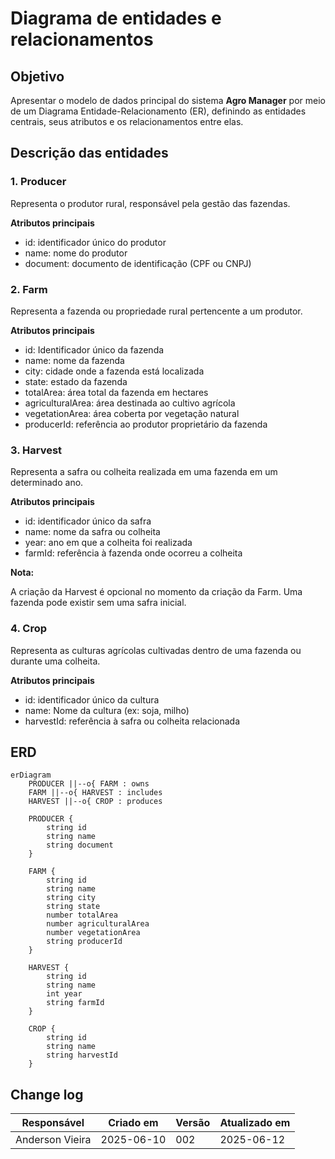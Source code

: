 # Diagrama de entidades e relacionamentos

## Objetivo

Apresentar o modelo de dados principal do sistema **Agro Manager** por meio de um Diagrama Entidade-Relacionamento (ER), definindo as entidades centrais, seus atributos e os relacionamentos entre elas.

## Descrição das entidades

### 1. Producer

Representa o produtor rural, responsável pela gestão das fazendas.

**Atributos principais**

- id: identificador único do produtor
- name: nome do produtor
- document: documento de identificação (CPF ou CNPJ)

### 2. Farm

Representa a fazenda ou propriedade rural pertencente a um produtor.

**Atributos principais**

- id: Identificador único da fazenda
- name: nome da fazenda
- city: cidade onde a fazenda está localizada
- state: estado da fazenda
- totalArea: área total da fazenda em hectares
- agriculturalArea: área destinada ao cultivo agrícola
- vegetationArea: área coberta por vegetação natural
- producerId: referência ao produtor proprietário da fazenda

### 3. Harvest

Representa a safra ou colheita realizada em uma fazenda em um determinado ano.

**Atributos principais**

- id: identificador único da safra
- name: nome da safra ou colheita
- year: ano em que a colheita foi realizada
- farmId: referência à fazenda onde ocorreu a colheita

**Nota:** 

A criação da Harvest é opcional no momento da criação da Farm. Uma fazenda pode existir sem uma safra inicial.

### 4. Crop

Representa as culturas agrícolas cultivadas dentro de uma fazenda ou durante uma colheita.

**Atributos principais**

- id: identificador único da cultura
- name: Nome da cultura (ex: soja, milho)
- harvestId: referência à safra ou colheita relacionada

## ERD

```mermaid
erDiagram
    PRODUCER ||--o{ FARM : owns
    FARM ||--o{ HARVEST : includes
    HARVEST ||--o{ CROP : produces

    PRODUCER {
        string id
        string name
        string document
    }

    FARM {
        string id
        string name
        string city
        string state
        number totalArea
        number agriculturalArea
        number vegetationArea
        string producerId
    }

    HARVEST {
        string id
        string name
        int year
        string farmId
    }

    CROP {
        string id
        string name
        string harvestId
    }
```

## Change log

| Responsável     | Criado em  | Versão | Atualizado em |
| --------------- | ---------- | ------ | ------------- |
| Anderson Vieira | 2025-06-10 | 002    | 2025-06-12    |
